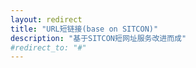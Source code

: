 ```yaml
---
layout: redirect
title: "URL短链接(base on SITCON)"
description: "基于SITCON短网址服务改进而成"
#redirect_to: "#"
---
```

